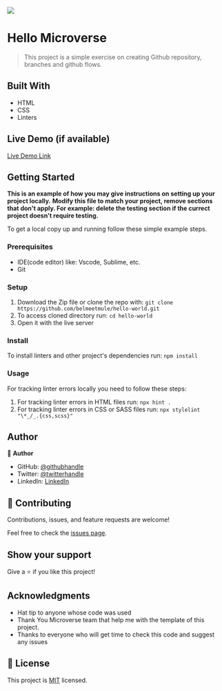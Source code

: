 ![](https://img.shields.io/badge/Microverse-blueviolet)

# Hello Microverse

> This project is a simple exercise on creating Github repository, branches and github flows.


## Built With

- HTML
- CSS
- Linters

## Live Demo (if available)

[Live Demo Link](https://livedemo.com)


## Getting Started

**This is an example of how you may give instructions on setting up your project locally.**
**Modify this file to match your project, remove sections that don't apply. For example: delete the testing section if the currect project doesn't require testing.**


To get a local copy up and running follow these simple example steps.

### Prerequisites
- IDE(code editor) like: Vscode, Sublime, etc.
- Git
### Setup
1. Download the Zip file or clone the repo with:
`git clone https://github.com/belmeetmule/hello-world.git`
2. To access cloned directory run:
`cd hello-world`
3. Open it with the live server
### Install
To install linters and other project's dependencies run:
`npm install`
### Usage
For tracking linter errors locally you need to follow these steps:

1. For tracking linter errors in HTML files run:
`npx hint .`
2. For tracking linter errors in CSS or SASS files run:
`npx stylelint "\*_/_.{css,scss}"`


## Author

👤 **Author**

- GitHub: [@githubhandle](https://github.com/DamenaM)
- Twitter: [@twitterhandle](https://twitter.com/DamenaM)
- LinkedIn: [LinkedIn](https://linkedin.com/in/DamenaM)


## 🤝 Contributing

Contributions, issues, and feature requests are welcome!

Feel free to check the [issues page](https://github.com/DamenaM/Hello-Microverse/issues).

## Show your support

Give a ⭐️ if you like this project!

## Acknowledgments

- Hat tip to anyone whose code was used
- Thank You Microverse team that help me with the template of this project.
- Thanks to everyone who will get time to check this code and suggest any issues


## 📝 License

This project is [MIT](./MIT.md) licensed.
